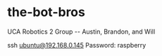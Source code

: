 # the-bot-bros
UCA Robotics 2 Group -- Austin, Brandon, and Will

ssh ubuntu@192.168.0.145
Password: raspberry

